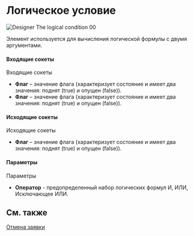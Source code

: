 # Логическое условие

![Designer The logical condition 00](~/images/Designer_logical_condition_00.png)

Элемент используется для вычисления логической формулы с двумя аргументами.

#### Входящие сокеты

Входящие сокеты

- **Флаг** – значение флага (характеризует состояние и имеет два значения: поднят (true) и опущен (false)).
- **Флаг** – значение флага (характеризует состояние и имеет два значения: поднят (true) и опущен (false)).

#### Исходящие сокеты

Исходящие сокеты

- **Флаг** – значение флага (характеризует состояние и имеет два значения: поднят (true) и опущен (false)).

#### Параметры

Параметры

- **Оператор** \- предопределенный набор логических формул И, ИЛИ, Исключающее ИЛИ.

## См. также

[Отмена заявки](Designer_Cancellations.md)
